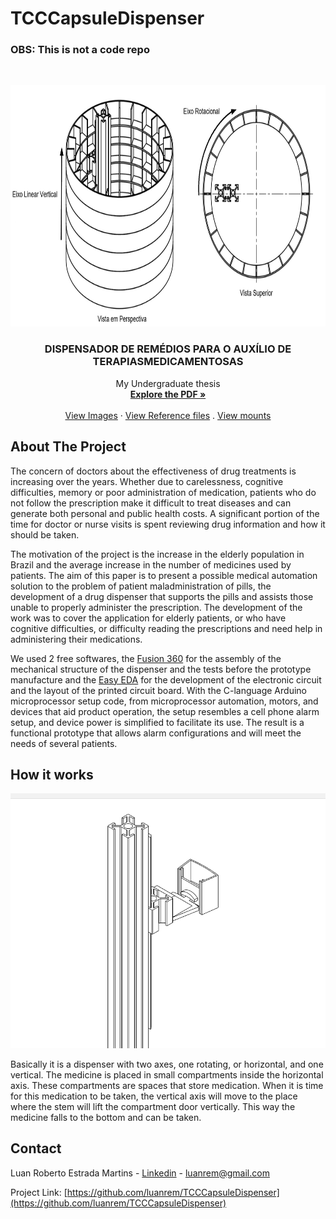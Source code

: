 # TCCCapsuleDispenser

### OBS: This is not a code repo

<!-- PROJECT LOGO -->
<br />
<p align="center">
  <a href="https://github.com/luanrem/TCCCapsuleDispenser.git">
    <img src="GitHubFiles/Desenho004.jpg" alt="Logo" width="800" height="386">
  </a>

  <h3 align="center">DISPENSADOR DE REMÉDIOS PARA O AUXÍLIO DE TERAPIASMEDICAMENTOSAS</h3>

  <p align="center">
    My Undergraduate thesis
    <br />
    <a href="https://github.com/luanrem/TCCCapsuleDispenser/tree/master/Document"><strong>Explore the PDF »</strong></a>
    <br />
    <br />
    <a href="https://github.com/luanrem/TCCCapsuleDispenser/tree/master/GitHubFiles">View Images</a>
    ·
    <a href="https://github.com/luanrem/TCCCapsuleDispenser/tree/master/Arquivos%20Refer%C3%AAncias">View Reference files</a>
    .
    <a href="https://github.com/luanrem/TCCCapsuleDispenser/tree/master/Montagens">View mounts</a>
  </p>
</p>

<!-- ABOUT THE PROJECT -->
## About The Project

The concern of doctors about the effectiveness of drug treatments is increasing over the years. Whether due to carelessness, cognitive difficulties, memory or poor administration of medication, patients who do not follow the prescription make it difficult to treat diseases and can generate both personal and public health costs. A significant portion of the time for doctor or nurse visits is spent reviewing drug information and how it should be taken. 

The motivation of the project is the increase in the elderly population in Brazil and the average increase in the number of medicines used by patients. The aim of this paper is to present a possible medical automation solution to the problem of patient maladministration of pills, the development of a drug dispenser that supports the pills and assists those unable to properly administer the prescription. The development of the work was to cover the application for elderly patients, or who have cognitive difficulties, or difficulty reading the prescriptions and need help in administering their medications. 

We used 2 free softwares, the [Fusion 360](https://www.autodesk.com.br/collections/product-design-manufacturing/fusion-360?plc=PDCOLL&term=1-YEAR&support=ADVANCED&quantity=1) for the assembly of the mechanical structure of the dispenser and the tests before the prototype manufacture and the [Easy EDA](https://easyeda.com/) for the development of the electronic circuit and the layout of the printed circuit board. With the C-language Arduino microprocessor setup code, from microprocessor automation, motors, and devices that aid product operation, the setup resembles a cell phone alarm setup, and device power is simplified to facilitate its use. The result is a functional prototype that allows alarm configurations and will meet the needs of several patients.



<!-- USAGE EXAMPLES -->
## How it works

[![Product Name Screen Shot][product-screenshot]](https://example.com)

Basically it is a dispenser with two axes, one rotating, or horizontal, and one vertical. The medicine is placed in small compartments inside the horizontal axis. These compartments are spaces that store medication. When it is time for this medication to be taken, the vertical axis will move to the place where the stem will lift the compartment door vertically. This way the medicine falls to the bottom and can be taken.


<!-- CONTACT -->
## Contact

Luan Roberto Estrada Martins - [Linkedin](https://br.linkedin.com/in/luanrem) - luanrem@gmail.com

Project Link: [https://github.com/luanrem/TCCCapsuleDispenser](https://github.com/luanrem/TCCCapsuleDispenser)


<!-- MARKDOWN LINKS & IMAGES -->
<!-- https://www.markdownguide.org/basic-syntax/#reference-style-links -->
[product-screenshot]: GitHubFiles/function.gif